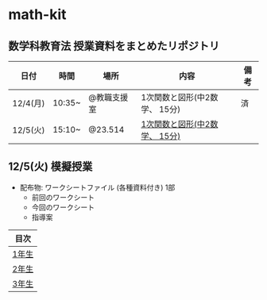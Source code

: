 # math-kit
数学科教育法 授業資料をまとめたリポジトリ
---
|日付|時間|場所|内容|備考|
|---|---|---|---|---|
|12/4(月) |10:35~| @教職支援室|1次関数と図形(中2数学、 15分)|済|
|12/5(火) |15:10~| @23.514|[1次関数と図形(中2数学、 15分)](/materials/2nd/chap-2-3/chap-2-3.md)||

## 12/5(火) 模擬授業
* 配布物: ワークシートファイル (各種資料付き) 1部
  * 前回のワークシート
  * 今回のワークシート
  * 指導案


|目次|
|---|
|[1年生](/2023-1.md)|
|[2年生](/2023-2.md)|
|[3年生](/2023-3.md)|
